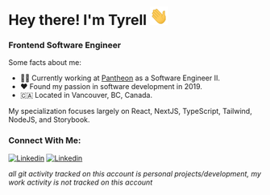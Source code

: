 # Hey there! I'm Tyrell <img alt="Blue blob jumping" src='images\wave.gif' width="36" height="36">

<!-- [![Activity](https://img.shields.io/badge/activity-coding-green)](https://github.com/tyrellcurry/)
[![Focus](https://img.shields.io/badge/current%20focus:-fullstack-blue)](https://github.com/tyrellcurry/) -->

### Frontend Software Engineer

Some facts about me:

- 👨‍💻 Currently working at [Pantheon](https://pantheon.io/) as a Software Engineer II.
- ❤️ Found my passion in software development in 2019.
- 🇨🇦 Located in Vancouver, BC, Canada.
<!-- * 👾 Occasionally I stream on [twitch](https://www.twitch.tv/tyrell_io). -->

My specialization focuses largely on React, NextJS, TypeScript, Tailwind, NodeJS, and Storybook.

### Connect With Me:

[![Linkedin](https://skillicons.dev/icons?i=linkedin)](https://www.linkedin.com/in/tyrellcurry/)
[![Linkedin](https://skillicons.dev/icons?i=twitter)](https://twitter.com/Tyrell_io)

_all git activity tracked on this account is personal projects/development, my work activity is not tracked on this account_

